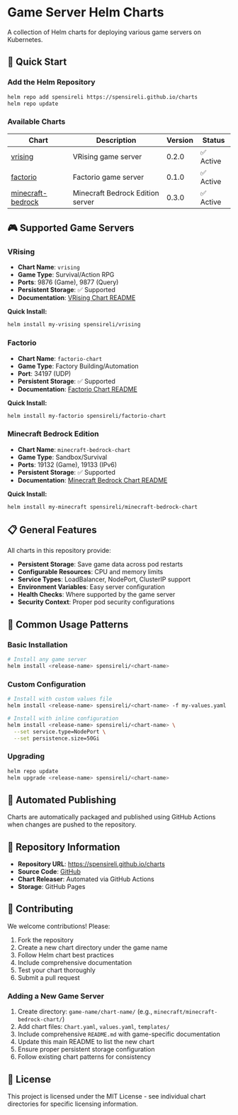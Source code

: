 # Game Server Helm Charts

A collection of Helm charts for deploying various game servers on Kubernetes.

## 🚀 Quick Start

### Add the Helm Repository

```bash
helm repo add spensireli https://spensireli.github.io/charts
helm repo update
```

### Available Charts

| Chart | Description | Version | Status |
|-------|-------------|---------|--------|
| [vrising](./vrising/) | VRising game server | 0.2.0 | ✅ Active |
| [factorio](./factorio/) | Factorio game server | 0.1.0 | ✅ Active |
| [minecraft-bedrock](./minecraft/) | Minecraft Bedrock Edition server | 0.3.0 | ✅ Active |

## 🎮 Supported Game Servers

### VRising
- **Chart Name**: `vrising`
- **Game Type**: Survival/Action RPG
- **Ports**: 9876 (Game), 9877 (Query)
- **Persistent Storage**: ✅ Supported
- **Documentation**: [VRising Chart README](./vrising/README.md)

**Quick Install:**
```bash
helm install my-vrising spensireli/vrising
```

### Factorio
- **Chart Name**: `factorio-chart`
- **Game Type**: Factory Building/Automation
- **Port**: 34197 (UDP)
- **Persistent Storage**: ✅ Supported
- **Documentation**: [Factorio Chart README](./factorio/README.md)

**Quick Install:**
```bash
helm install my-factorio spensireli/factorio-chart
```

### Minecraft Bedrock Edition
- **Chart Name**: `minecraft-bedrock-chart`
- **Game Type**: Sandbox/Survival
- **Ports**: 19132 (Game), 19133 (IPv6)
- **Persistent Storage**: ✅ Supported
- **Documentation**: [Minecraft Bedrock Chart README](./minecraft/README.md)

**Quick Install:**
```bash
helm install my-minecraft spensireli/minecraft-bedrock-chart
```

## 📋 General Features

All charts in this repository provide:

- **Persistent Storage**: Save game data across pod restarts
- **Configurable Resources**: CPU and memory limits
- **Service Types**: LoadBalancer, NodePort, ClusterIP support
- **Environment Variables**: Easy server configuration
- **Health Checks**: Where supported by the game server
- **Security Context**: Proper pod security configurations

## 🔧 Common Usage Patterns

### Basic Installation
```bash
# Install any game server
helm install <release-name> spensireli/<chart-name>
```

### Custom Configuration
```bash
# Install with custom values file
helm install <release-name> spensireli/<chart-name> -f my-values.yaml

# Install with inline configuration
helm install <release-name> spensireli/<chart-name> \
  --set service.type=NodePort \
  --set persistence.size=50Gi
```

### Upgrading
```bash
helm repo update
helm upgrade <release-name> spensireli/<chart-name>
```

## 🚀 Automated Publishing

Charts are automatically packaged and published using GitHub Actions when changes are pushed to the repository.

## 📖 Repository Information

- **Repository URL**: https://spensireli.github.io/charts
- **Source Code**: [GitHub](https://github.com/spensireli/charts)
- **Chart Releaser**: Automated via GitHub Actions
- **Storage**: GitHub Pages

## 🤝 Contributing

We welcome contributions! Please:

1. Fork the repository
2. Create a new chart directory under the game name
3. Follow Helm chart best practices
4. Include comprehensive documentation
5. Test your chart thoroughly
6. Submit a pull request

### Adding a New Game Server

1. Create directory: `game-name/chart-name/` (e.g., `minecraft/minecraft-bedrock-chart/`)
2. Add chart files: `Chart.yaml`, `values.yaml`, `templates/`
3. Include comprehensive `README.md` with game-specific documentation
4. Update this main README to list the new chart
5. Ensure proper persistent storage configuration
6. Follow existing chart patterns for consistency

## 📝 License

This project is licensed under the MIT License - see individual chart directories for specific licensing information.
